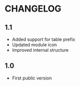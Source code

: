 CHANGELOG
=========

1.1
---

 * Added support for table prefix
 * Updated module icon
 * Improved internal structure

1.0
---

 * First public version